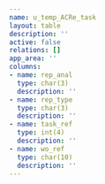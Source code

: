 ```yaml
---
name: u_temp_ACRe_task
layout: table
description: ''
active: false
relations: []
app_area: ''
columns:
- name: rep_anal
  type: char(3)
  description: ''
- name: rep_type
  type: char(3)
  description: ''
- name: task_ref
  type: int(4)
  description: ''
- name: wo_ref
  type: char(10)
  description: ''
---
```


